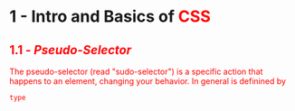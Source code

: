 # 1 - Intro and Basics of <font color="red">CSS<font>

## 1.1 - _Pseudo-Selector_
The pseudo-selector (read "sudo-selector") is a specific action that happens to an element, changing your behavior. In general is definined by
```css
type 
```
<!--stackedit_data:
eyJoaXN0b3J5IjpbLTE2NTI3NTQyNzIsLTE4NzgwMjA3NTQsNz
MwOTk4MTE2XX0=
-->